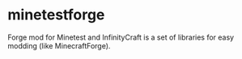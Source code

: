 # minetestforge
Forge mod for Minetest and InfinityCraft is a set of libraries for easy modding (like MinecraftForge).
